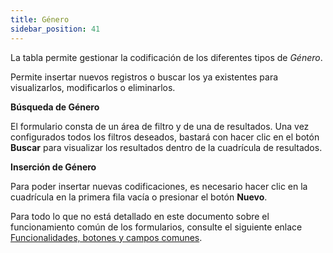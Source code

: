 ```yaml
---
title: Género
sidebar_position: 41
---
```


La tabla permite gestionar la codificación de los diferentes tipos de *Género*.

Permite insertar nuevos registros o buscar los ya existentes para visualizarlos, modificarlos o eliminarlos.

**Búsqueda de Género**

El formulario consta de un área de filtro y de una de resultados. Una vez configurados todos los filtros deseados, bastará con hacer clic en el botón **Buscar** para visualizar los resultados dentro de la cuadrícula de resultados.

**Inserción de Género**

Para poder insertar nuevas codificaciones, es necesario hacer clic en la cuadrícula en la primera fila vacía o presionar el botón **Nuevo**.

Para todo lo que no está detallado en este documento sobre el funcionamiento común de los formularios, consulte el siguiente enlace [Funcionalidades, botones y campos comunes](/docs/guide/common).